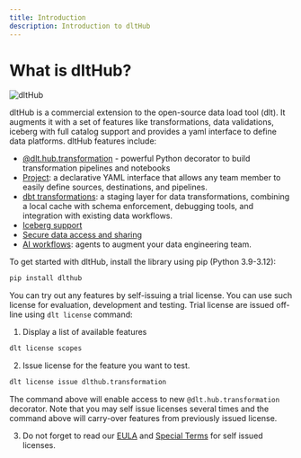 ```yaml
---
title: Introduction
description: Introduction to dltHub
---
```


# What is dltHub?

![dltHub](/img/slot-machine-gif.gif)

dltHub is a commercial extension to the open-source data load tool (dlt). It augments it with a set of features like transformations, data validations,
iceberg with full catalog support and provides a yaml interface to define data platforms. dltHub features include:

- [@dlt.hub.transformation](features/transformations/index.md) - powerful Python decorator to build transformation pipelines and notebooks
- [Project](features/project): a declarative YAML interface that allows any team member to easily define sources, destinations, and pipelines.
- [dbt transformations](features/transformations/dbt-transformations.md): a staging layer for data transformations, combining a local cache with schema enforcement, debugging tools, and integration with existing data workflows.
- [Iceberg support](ecosystem/iceberg.md)
- [Secure data access and sharing](features/data-access.md)
- [AI workflows](features/ai.md): agents to augment your data engineering team.

To get started with dltHub, install the library using pip (Python 3.9-3.12):

```sh
pip install dlthub
```

You can try out any features by self-issuing a trial license. You can use such license for evaluation, development and testing.
Trial license are issued off-line using `dlt license` command:

1. Display a list of available features
```sh
dlt license scopes
```

2. Issue license for the feature you want to test.

```sh
dlt license issue dlthub.transformation
```

The command above will enable access to new `@dlt.hub.transformation` decorator. Note that you may
self issue licenses several times and the command above will carry-over features from previously issued license.

3. Do not forget to read our [EULA](EULA.md) and [Special Terms](EULA.md#specific-terms-for-the-self-issued-trial-license-self-issued-trial-terms)
for self issued licenses.
